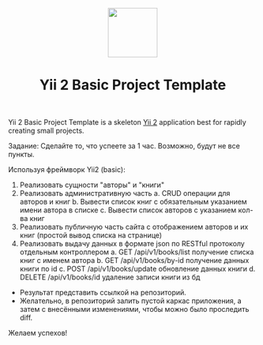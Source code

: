 <p align="center">
    <a href="https://github.com/yiisoft" target="_blank">
        <img src="https://avatars0.githubusercontent.com/u/993323" height="100px">
    </a>
    <h1 align="center">Yii 2 Basic Project Template</h1>
    <br>
</p>

Yii 2 Basic Project Template is a skeleton [Yii 2](http://www.yiiframework.com/) application best for
rapidly creating small projects.

Задание:
Сделайте то, что успеете за 1 час. Возможно, будут не все пункты.

Используя фреймворк Yii2 (basic): 
1. Реализовать сущности "авторы" и "книги"
2. Реализовать административную часть
    a. CRUD операции для авторов и книг
    b. Вывести список книг с обязательным указанием имени автора в списке
    c. Вывести список авторов с указанием кол-ва книг
3. Реализовать публичную часть сайта с отображением авторов и их книг (простой вывод списка на странице)
4. Реализовать выдачу данных в формате json по RESTful протоколу отдельным контроллером
    a. GET /api/v1/books/list получение списка книг с именем автора 
    b. GET /api/v1/books/by-id получение данных книги по id 
    c. POST /api/v1/books/update обновление данных книги 
    d. DELETE /api/v1/books/id удаление записи книги из бд 
 
- Результат представить ссылкой на репозиторий.
- Желательно, в репозиторий залить пустой каркас приложения, а затем с внесёнными изменениями, чтобы можно было проследить diff.


Желаем успехов!
